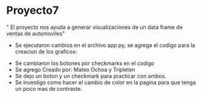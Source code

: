 # Proyecto7

" El proyecto nos ayuda a generar visualizaciones de un data frame de ventas de automoviles"
* Se ejecutaron cambios en el archivo app.py, se agrega el codigo para la creacion de los graficos:
- Se cambiaron los botones por checkmarks en el codigo
- Se agrego Creado por: Mateo Ochoa y Tripleten
- Se dejo un boton y un checkmark para practicar con ambos.
- Se investigo como hacer el cambio de color en la pagina para que tenga un poco mas de contraste. 